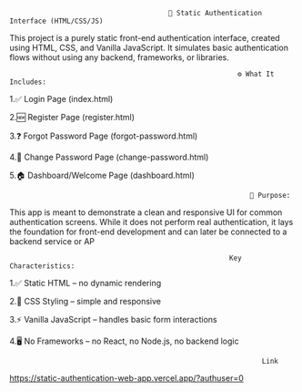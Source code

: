                                            🔐 Static Authentication Interface (HTML/CSS/JS)
 This project is a purely static front-end authentication interface, created using HTML, CSS, and Vanilla JavaScript. It simulates basic authentication flows without using any backend, frameworks, or libraries.

                                                            ⚙️ What It Includes:
1.✅ Login Page (index.html)

2.🆕 Register Page (register.html)

3.❓ Forgot Password Page (forgot-password.html)


4.🔄 Change Password Page (change-password.html)

5.🏠 Dashboard/Welcome Page (dashboard.html)

                                                               🎯 Purpose:
This app is meant to demonstrate a clean and responsive UI for common authentication screens. While it does not perform real authentication, it lays the foundation for front-end development and can later be connected to a backend service or AP
                    
                                                          Key Characteristics:
1.✅ Static HTML – no dynamic rendering

2.🎨 CSS Styling – simple and responsive

3.⚡ Vanilla JavaScript – handles basic form interactions

4.🖥️ No Frameworks – no React, no Node.js, no backend logic 

                                                                    
                                                                  Link
  https://static-authentication-web-app.vercel.app/?authuser=0
